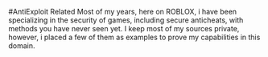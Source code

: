 #AntiExploit Related
Most of my years, here on ROBLOX, i have been specializing in the security of games, including secure anticheats, with methods you have never seen yet.
I keep most of my sources private, however, i placed a few of them as examples to prove my capabilities in this domain.
